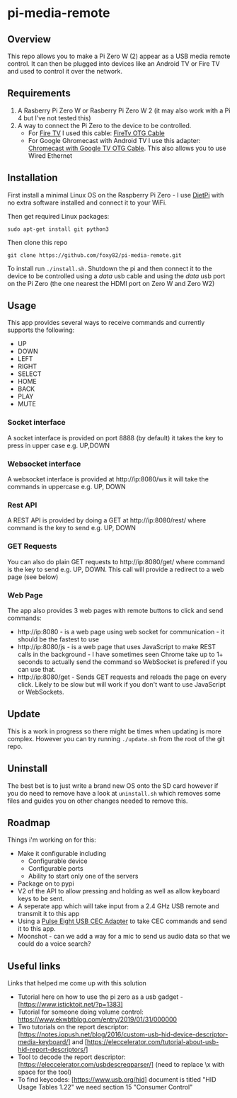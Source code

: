 # pi-media-remote

## Overview

This repo allows you to make a Pi Zero W (2) appear as a USB media remote control. It can then be plugged into devices like an Android TV or Fire TV and used to control it over the network.  

## Requirements 

1. A Rasberry Pi Zero W or Rasberry Pi Zero W 2 (it may also work with a Pi 4 but I've not tested this)
1. A way to connect the Pi Zero to the device to be controlled.
    * For [Fire TV](https://www.amazon.co.uk/gp/product/B07M83762Y/ref=ppx_yo_dt_b_search_asin_title?ie=UTF8&amp;psc=1&_encoding=UTF8&tag=foxy82-21&linkCode=ur2&linkId=acf241e9ea2e454f9e9116b9aa54ad7a&camp=1634&creative=6738) I used this cable: [FireTv OTG Cable](https://www.amazon.co.uk/gp/product/B08Q36HB3G/ref=ppx_yo_dt_b_search_asin_title?ie=UTF8&amp;psc=1&_encoding=UTF8&tag=foxy82-21&linkCode=ur2&linkId=253509fffa53c07250e71ebdd6feae26&camp=1634&creative=6738)
    * For Google Ghromecast with Android TV I use this adapter: [Chromecast with Google TV OTG Cable](https://www.amazon.co.uk/gp/product/B08Q36HB3G/ref=ppx_yo_dt_b_search_asin_title?ie=UTF8&amp;psc=1&_encoding=UTF8&tag=foxy82-21&linkCode=ur2&linkId=fcd6d2731b8e1ad8d854ba923336bb38&camp=1634&creative=6738). This also allows you to use Wired Ethernet

## Installation

First install a minimal Linux OS on the Raspberry Pi Zero - I use [DietPi](https://dietpi.com/) with no extra software installed and connect it to your WiFi.

Then get required Linux packages:

```
sudo apt-get install git python3
```

Then clone this repo

```
git clone https://github.com/foxy82/pi-media-remote.git
```

To install run ```./install.sh```. Shutdown the pi and then connect it to the device to be controlled using a *data* usb cable and using the *data* usb port on the Pi Zero (the one nearest the HDMI port on Zero W and Zero W2)

## Usage 

This app provides several ways to receive commands and currently supports the following:
* UP
* DOWN
* LEFT
* RIGHT
* SELECT
* HOME
* BACK
* PLAY
* MUTE

### Socket interface

A socket interface is provided on port 8888 (by default) it takes the key to press in upper case e.g. UP,DOWN

### Websocket interface

A websocket interface is provided at http://ip:8080/ws it will take the commands in uppercase e.g. UP, DOWN

### Rest API

A REST API is provided by doing a GET at http://ip:8080/rest/<command> where command is the key to send e.g. UP, DOWN

### GET Requests

You can also do plain GET requests to http://ip:8080/get/<command> where command is the key to send e.g. UP, DOWN. This call will provide a redirect to a web page (see below)

### Web Page

The app also provides 3 web pages with remote buttons to click and send commands:
* http://ip:8080 - is a web page using web socket for communication - it should be the fastest to use
* http://ip:8080/js - is a web page that uses JavaScript to make REST calls in the background - I have sometimes seen Chrome take up to 1+ seconds to actually send the command so WebSocket is prefered if you can use that.
* http://ip:8080/get - Sends GET requests and reloads the page on every click. Likely to be slow but will work if you don't want to use JavaScript or WebSockets.


## Update

This is a work in progress so there might be times when updating is more complex. However you can try running ```./update.sh``` from the root of the git repo.

## Uninstall

The best bet is to just write a brand new OS onto the SD card however if you do need to remove have a look at ```uninstall.sh``` which removes some files and guides you on other changes needed to remove this.

## Roadmap

Things i'm working on for this:

* Make it configurable including
    * Configurable device
    * Configurable ports
    * Ability to start only one of the servers 
* Package on to pypi
* V2 of the API to allow pressing and holding as well as allow keyboard keys to be sent.
* A seperate app which will take input from a 2.4 GHz USB remote and transmit it to this app
* Using a [Pulse Eight USB CEC Adapter](https://www.amazon.co.uk/Pulse-Eight-na-USB-CEC-Adapter/dp/B005JU6LWM/ref=sr_1_1?crid=N8E5OFI7LAC3&amp;keywords=pulse+eight+USB+CEC&amp;qid=1649681621&amp;sprefix=pulse+eight+usb+cec%252Caps%252C57&amp;sr=8-1&_encoding=UTF8&tag=foxy82-21&linkCode=ur2&linkId=9de6a10b778cb0ef9814579952996036&camp=1634&creative=6738) to take CEC commands and send it to this app.
* Moonshot - can we add a way for a mic to send us audio data so that we could do a voice search? 

## Useful links

Links that helped me come up with this solution

* Tutorial here on how to use the pi zero as a usb gadget - [https://www.isticktoit.net/?p=1383]
* Tutorial for someone doing volume control: https://www.ekwbtblog.com/entry/2019/01/31/000000
* Two tutorials on the report descriptor: [https://notes.iopush.net/blog/2016/custom-usb-hid-device-descriptor-media-keyboard/] and [https://eleccelerator.com/tutorial-about-usb-hid-report-descriptors/]
* Tool to decode the report descriptor: [https://eleccelerator.com/usbdescreqparser/] (need to replace \\x with space for the tool)
* To find keycodes: [https://www.usb.org/hid] document is titled "HID Usage Tables 1.22" we need section 15 "Consumer Control"

